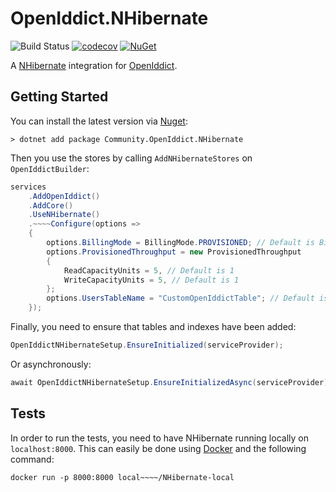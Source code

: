 # OpenIddict.NHibernate

![Build Status](https://github.com/vruss/OpenIddict.NHibernate/actions/workflows/ci-cd.yml/badge.svg) [![codecov](https://codecov.io/gh/vruss/OpenIddict.NHibernate/branch/main/graph/badge.svg?token=TODO)](https://codecov.io/gh/vruss/OpenIddict.NHibernate) [![NuGet](https://img.shields.io/nuget/v/Community.OpenIddict.NHibernate)](https://www.nuget.org/packages/Community.OpenIddict.NHibernate)

A [NHibernate](https://nhibernate.info/) integration for [OpenIddict](https://github.com/openiddict/openiddict-core).

## Getting Started

You can install the latest version via [Nuget](https://www.nuget.org/packages/Community.OpenIddict.NHibernate):

```
> dotnet add package Community.OpenIddict.NHibernate
```

Then you use the stores by calling `AddNHibernateStores` on `OpenIddictBuilder`:

```c#
services
    .AddOpenIddict()
    .AddCore()
    .UseNHibernate()
    .~~~~Configure(options =>
    {
        options.BillingMode = BillingMode.PROVISIONED; // Default is BillingMode.PAY_PER_REQUEST
        options.ProvisionedThroughput = new ProvisionedThroughput
        {
            ReadCapacityUnits = 5, // Default is 1
            WriteCapacityUnits = 5, // Default is 1
        };
        options.UsersTableName = "CustomOpenIddictTable"; // Default is openiddict
    });
```

Finally, you need to ensure that tables and indexes have been added:

```c#
OpenIddictNHibernateSetup.EnsureInitialized(serviceProvider);
```

Or asynchronously:

```c#
await OpenIddictNHibernateSetup.EnsureInitializedAsync(serviceProvider);
```


## Tests

In order to run the tests, you need to have NHibernate running locally on `localhost:8000`. This can easily be done using [Docker](https://www.docker.com/) and the following command:

```
docker run -p 8000:8000 local~~~~/NHibernate-local
```
